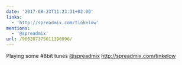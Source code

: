 ```yaml
---
date: '2017-08-23T11:23:31+02:00'
links:
  - 'http://spreadmix.com/tinkelow'
mentions:
  - '@spreadmix'
url: /900287375611396096/
---
```

Playing some #8bit tunes [@spreadmix](https://twitter.com/@spreadmix) http://spreadmix.com/tinkelow
